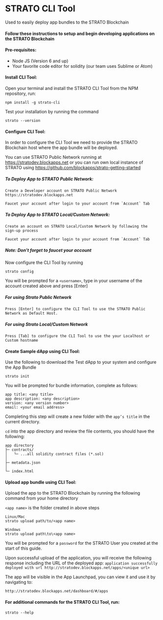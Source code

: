 # STRATO CLI Tool

Used to easily deploy app bundles to the STRATO Blockchain

#### Follow these instructions to setup and begin developing applications on the STRATO Blockchain

#### Pre-requisites:

- Node JS (Version 6 and up)
- Your favorite code editor for solidity (our team uses Sublime or Atom)

#### Install CLI Tool:

Open your terminal and install the STRATO CLI Tool from the NPM repository, run:

```
npm install -g strato-cli
```

Test your installation by running the command

```
strato --version
```

#### Configure CLI Tool:

In order to configure the CLI Tool we need to provide the STRATO Blockchain host where the app bundle will be deployed.

You can use STRATO Public Network running at https://stratodev.blockapps.net or you can run own local instance of STRATO using https://github.com/blockapps/strato-getting-started

##### To Deploy App to STRATO Public Network:

```
Create a Developer account on STRATO Public Network https://stratodev.blockapps.net

Faucet your account after login to your account from `Account` Tab
```

##### To Deploy App to STRATO Local/Custom Network:

```
Create an account on STRATO Local/Custom Network by following the sign-up process

Faucet your account after login to your account from `Account` Tab
```

##### Note: Don’t forget to faucet your account

Now configure the CLI Tool by running

```
strato config
```

You will be prompted for a `<username>`, type in your username of the account created above and press [Enter]

##### For using Strato Public Network

```
Press [Enter] to configure the CLI Tool to use the STRATO Public Network as Default Host.
```

##### For using Strato Local/Custom Network

```
Press [Tab] to configure the CLI Tool to use the your Localhost or Custom hostname
```

#### Create Sample dApp using CLI Tool:

Use the following to download the Test dApp to your system and configure the App Bundle

```
strato init
```

You will be prompted for bundle information, complete as follows:

```
app title: <any title>
app description: <any description>
version: <any version number>
email: <your email address>
```

Completing this step will create a new folder with the `app’s title` in the current directory.

`cd` into the app directory and review the file contents, you should have the following:

```
app directory
├─ contracts/
│   └─ ...all solidity contract files (*.sol)
│
├─ metadata.json
│
└─ index.html
```


#### Upload app bundle using CLI Tool:

Upload the app to the STRATO Blockchain by running the following command from your home directory

`<app name>` is the folder created in above steps

```
Linux/Mac
strato upload path/to/<app name>

Windows
strato upload path\to\<app name>
```

You will be prompted for a `password` for the STRATO User you created at the start of this guide.

Upon successful upload of the application, you will receive the following response including the URL of the deployed app:
`
application successfully deployed with url http://stratodev.blockapps.net/apps/<unique url>
`

The app will be visible in the App Launchpad, you can view it and use it by navigating to:

`http://stratodev.blockapps.net/dashboard/#/apps`


#### For additional commands for the STRATO CLI Tool, run:

```
strato --help
```
